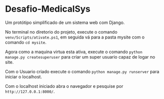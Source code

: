 # Desafio-MedicalSys
Um protótipo simplificado de um sistema web com Django.

No terminal  no diretorio do projeto, execute o comando `venv/Scripts/ativate.ps1`, em seguida vá para a pasta mysite com o comando `cd mysite`.

Agora como a maquina virtua esta ativa, execute o comando `python manage.py createsuperuser` para criar um super usuario capaz de logar no site.

Com o Usuario criado execute o comando `python manage.py runserver` para iniciar o localhost.

Com o localhost iniciado abra o navegador e pesquise por `http://127.0.0.1:8000/`.
